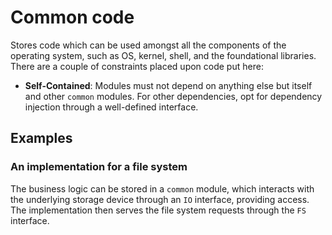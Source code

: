 # Common code

Stores code which can be used amongst all the components of the operating system, such as OS, kernel, shell, and the foundational libraries. There are a couple of constraints placed upon code put here:

* **Self-Contained**: Modules must not depend on anything else but itself and other `common` modules. For other dependencies, opt for dependency injection through a well-defined interface. 

## Examples
### An implementation for a file system
The business logic can be stored in a `common` module, which interacts with the underlying storage device through an `IO` interface, providing access. The implementation then serves the file system requests through the `FS` interface.
